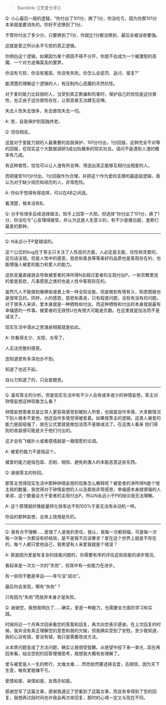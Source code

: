 > Backlink: [[凭爱分手]]

Q: 小心最后一层的逻辑，“你付出了101分，换了1分，你没吃亏，因为你那101分本来就是要消失的。你好歹还换到了1分。

不管你付出了多少分，只要换到了1分，你就比1分都没换到、最后全被没收要强。

这就是爱之所以永不亏损的真正逻辑。

你明白这个逻辑，如果因为某个原因不得不分开，你就不会成为一个被激怒的恶魔、一个对方追悔莫及的噩梦。

你没有亏损、你没有冤屈、你没有失败。你怎么会惩罚、追讨、报复?”

能清楚的理解这个逻辑的人，有压制内心恶魔的天然抗性。

对于爱的能力比较弱的人，当受到真正欺骗和伤害时，保护自己的恰恰是这份兽性，也正由于这份兽性存在，让邪恶者无法肆无忌惮。

失去人性失去很多，失去兽性失去一切。

A: 恩，自我保护到孤独终老。

Q: 恰恰相反。

这是对于爱能力弱的人最重要的自我保护，101分付出，1分回报，这种完全不对等的回报，在现实这个大数据调研3成出轨概率的现实社会。请问不是遇到人渣的概率有几成。

有这种兽性，恰恰可以让人渣有所忌惮，筛选出真正能够互相付出相爱的人。

而把接受101分付出，1分回报作为合理，并把这个作为爱的支撑的最底层逻辑，我认为对于缺少阅历和经历的人，非常危险。

A: 你似乎觉得有得选择，可以在AB之间选。

看清楚，根本没有B。

Q: 分手有很多后续选择做法，知乎上回答一大把。但选择"你付出了101分，换了1分，你没吃亏"心安理得接受，并认为这是人生意义的，有不少是傻白甜，渣男们最爱的那种。

---

Q: N永远小于P是错误的。

这个公式的bug在于答主只关注了人性恶的方面，人必定是无能，任性和贪婪的，这句话没错。但是人性中的感恩，慈悲和善良等等美好的品质也是客观存在的，也能增强人被爱的能力和爱人的能力。

这些变量直接就会导致被爱者的净所得N会超过爱者的主观付出P。一些宗教里说的爱是慈悲，凡事感恩之类的也是人性中客观存在的。

虽然凡人不能做到像佛祖或者上帝一样全知全能，但是做到有情有义，知恩图报也是很常见的。同样，人的感恩，慈悲和善良，只有程度问题，没有有没有的问题。对于很多人来讲，爱本身就是一种牺牲和付出，而这种栖牲和付出的本身就是最有幸福感的一件事。被爱者的无效性U也有很大可能是负数。在这里就是加法而不是减法了。

现实生活中滴水之恩涌泉相报就是如此。

A: 你看得太少、太短、太窄了。

人无法完整的感恩。

连知道恩有多深也办不到。

知道了也还不起。

自以力知道了的，只会是錯党。

---

Q: 喜欢答主的分析。但是现实生活中有不少人会有或多或少的钟情妄想，答主对钟情妄想这种现象怎么看？

钟情妄想患者总是比常人更容易感觉到被别人所爱，也就是自作多情，大多数情況下别人根本不爱他，他还自作多情觉得被爱着。如果按答主的逻辑，这类人被爱的能力是超级强了，放在公式里就是做加法而不是做减法了。在这类人看来 他们得到的收益很可能是大于他们付出的。

这才会有飞蛾扑火或者感情就是一厢情愿的论调。

A: 被爱的能力不是指这个。

被爱的能力是指包容、忍耐、相信、避免刺激人的本能恶意这些东西。

Q: 谢谢答主的秒回。

那答主觉得现实生活中那种钟情妄想的现象怎么解释呢？被爱者的净所得N是个很主观的数量，我觉得对于钟情妄想的人以及那些非常感恩，幸福感本身就很强的人来讲，这个数量会大于爱者的主观付出P。所以N永远小于P的结论我无法理解。

A: 这个原理就好像能量转化效率达不到100%于是无法有永动机一样。

你说的那种妄想，总体上效用是负的。

---

Q: 我有点不理解......爱错了人是我的责任，我认，我每一次都祝福，可是每一次每一次每一次都没有好结局，是不是我不应该奢求？爱在这个世界上就是不存在的，每个人都只爱他自己，我希望有人来爱我就是个错误？

A: 那是因为爱是有复杂的技能问题的，你需要有序的评估这些技能的进步情況。

看起来是一次又一次的"失败”，但其中有一些能力在进步。

有一些则干脆是幸运——幸亏没"成功”。

最后你会发现，哪有“失败"？

只有因为"失败"而放弃本身才是失败。

Q: 谢谢您，我想我明白了......确实，爱是一种能力，也需要全方面的学习和实践。

时隔将近一个月再次回来看您的答案和回复，再次向您表示感谢。在上次回复的时候，我并没有真正理解您的意思和我的欠缺，但我确实受到了安慰。至少我知道，我的心没有错，爱没有错，我只是需要改进方法。

从本质问题变成了方法问题，确实让我很受鼓舞。从绝望中投下来一束光…现在再回来看，结合您别的回答慢慢思考，我想我大概有些理解了。

爱与被爱是人一生的修行，太难太难......然而依然要选择去爱，去相信，因为天下生意，唯有爱稳赚不亏。

爱情如是，亲情如是，友情亦如是。

感谢您写了这篇文章，感谢我遇见了您看到了这篇文章，而且有幸得到了您的回复，我想再过段时间也许我会再次来回复，那时的心境一定又与现在不同。
